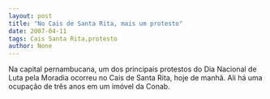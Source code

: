 ```yaml
---
layout: post
title: "No Cais de Santa Rita, mais um protesto"
date: 2007-04-11
tags: Cais Santa Rita,protesto
author: None
---
```

Na capital pernambucana, um dos principais protestos do Dia Nacional de Luta pela Moradia ocorreu no Cais de Santa Rita, hoje de manhã. Ali há uma ocupação de três anos em um imóvel da Conab. 